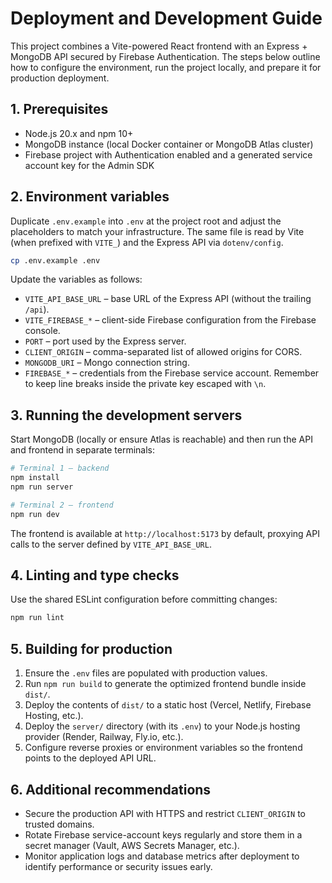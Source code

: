 # Deployment and Development Guide

This project combines a Vite-powered React frontend with an Express + MongoDB API secured by Firebase Authentication. The steps below outline how to configure the environment, run the project locally, and prepare it for production deployment.

## 1. Prerequisites

- Node.js 20.x and npm 10+
- MongoDB instance (local Docker container or MongoDB Atlas cluster)
- Firebase project with Authentication enabled and a generated service account key for the Admin SDK

## 2. Environment variables

Duplicate `.env.example` into `.env` at the project root and adjust the placeholders to match your infrastructure. The same file is read by Vite (when prefixed with `VITE_`) and the Express API via `dotenv/config`.

```bash
cp .env.example .env
```

Update the variables as follows:

- `VITE_API_BASE_URL` – base URL of the Express API (without the trailing `/api`).
- `VITE_FIREBASE_*` – client-side Firebase configuration from the Firebase console.
- `PORT` – port used by the Express server.
- `CLIENT_ORIGIN` – comma-separated list of allowed origins for CORS.
- `MONGODB_URI` – Mongo connection string.
- `FIREBASE_*` – credentials from the Firebase service account. Remember to keep line breaks inside the private key escaped with `\n`.

## 3. Running the development servers

Start MongoDB (locally or ensure Atlas is reachable) and then run the API and frontend in separate terminals:

```bash
# Terminal 1 – backend
npm install
npm run server
```

```bash
# Terminal 2 – frontend
npm run dev
```

The frontend is available at `http://localhost:5173` by default, proxying API calls to the server defined by `VITE_API_BASE_URL`.

## 4. Linting and type checks

Use the shared ESLint configuration before committing changes:

```bash
npm run lint
```

## 5. Building for production

1. Ensure the `.env` files are populated with production values.
2. Run `npm run build` to generate the optimized frontend bundle inside `dist/`.
3. Deploy the contents of `dist/` to a static host (Vercel, Netlify, Firebase Hosting, etc.).
4. Deploy the `server/` directory (with its `.env`) to your Node.js hosting provider (Render, Railway, Fly.io, etc.).
5. Configure reverse proxies or environment variables so the frontend points to the deployed API URL.

## 6. Additional recommendations

- Secure the production API with HTTPS and restrict `CLIENT_ORIGIN` to trusted domains.
- Rotate Firebase service-account keys regularly and store them in a secret manager (Vault, AWS Secrets Manager, etc.).
- Monitor application logs and database metrics after deployment to identify performance or security issues early.
